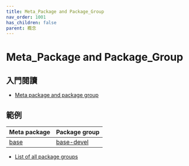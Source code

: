 ```yaml
---
title: Meta_Package and Package_Group
nav_order: 1001
has_children: false
parent: 概念
---
```


# Meta_Package and Package_Group


## 入門閱讀

* [Meta package and package group](https://wiki.archlinux.org/index.php/Meta_package_and_package_group)


## 範例

| Meta package | Package group |
| --- | --- |
| [base](https://archlinux.org/packages/core/any/base/) | [base-devel](https://archlinux.org/groups/x86_64/base-devel/) |


* [List of all package groups](https://archlinux.org/groups/)
